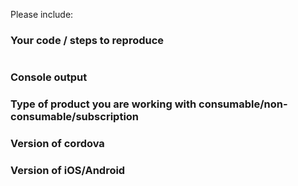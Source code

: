 Please include:

### Your code / steps to reproduce
```js

```
### Console output

### Type of product you are working with consumable/non-consumable/subscription

### Version of cordova

### Version of iOS/Android
